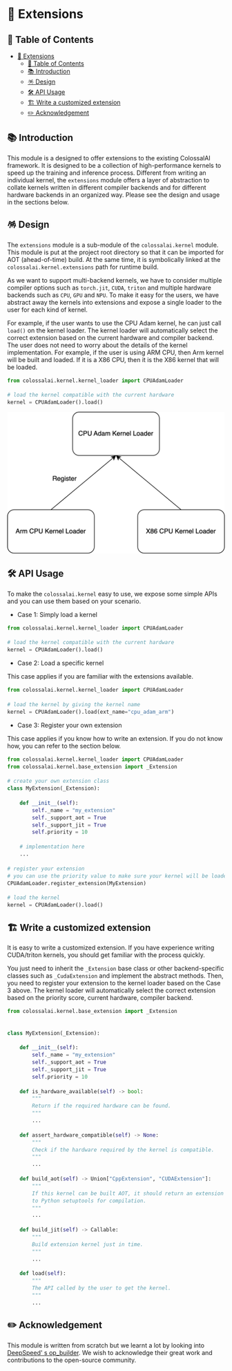 # 🔌 Extensions

## 📌 Table of Contents

- [🔌 Extensions](#-extensions)
  - [📌 Table of Contents](#-table-of-contents)
  - [📚 Introduction](#-introduction)
  - [🪅 Design](#-design)
  - [🛠 API Usage](#-api-usage)
  - [🏗 Write a customized extension](#-write-a-customized-extension)
  - [✏️ Acknowledgement](#️-acknowledgement)

## 📚 Introduction

This module is a designed to offer extensions to the existing ColossalAI framework. It is designed to be a collection of high-performance kernels to speed up the training and inference process. Different from writing an individual kernel, the `extensions` module offers a layer of abstraction to collate kernels written in different compiler backends and for different hardware backends in an organized way. Please see the design and usage in the sections below.

## 🪅 Design

The `extensions` module is a sub-module of the `colossalai.kernel` module. This module is put at the project root directory so that it can be imported for AOT (ahead-of-time) build. At the same time, it is symbolically linked at the `colossalai.kernel.extensions` path for runtime build.

As we want to support multi-backend kernels, we have to consider multiple compiler options such as `torch.jit`, `CUDA`, `triton` and multiple hardware backends such as `CPU`, `GPU` and `NPU`. To make it easy for the users, we have abstract away the kernels into extensions and expose a single loader to the user for each kind of kernel.

For example, if the user wants to use the CPU Adam kernel, he can just call `load()` on the kernel loader. The kernel loader will automatically select the correct extension based on the current hardware and compiler backend. The user does not need to worry about the details of the kernel implementation. For example, if the user is using ARM CPU, then Arm kernel will be built and loaded. If it is a X86 CPU, then it is the X86 kernel that will be loaded.

```python
from colossalai.kernel.kernel_loader import CPUAdamLoader

# load the kernel compatible with the current hardware
kernel = CPUAdamLoader().load()
```

![](https://github.com/hpcaitech/public_assets/blob/main/colossalai/img/extensions.png?raw=true)

## 🛠 API Usage

To make the `colossalai.kernel` easy to use, we expose some simple APIs and you can use them based on your scenario.

- Case 1: Simply load a kernel

```python
from colossalai.kernel.kernel_loader import CPUAdamLoader

# load the kernel compatible with the current hardware
kernel = CPUAdamLoader().load()
```

- Case 2: Load a specific kernel

This case applies if you are familiar with the extensions available.

```python
from colossalai.kernel.kernel_loader import CPUAdamLoader

# load the kernel by giving the kernel name
kernel = CPUAdamLoader().load(ext_name="cpu_adam_arm")
```

- Case 3: Register your own extension

This case applies if you know how to write an extension. If you do not know how, you can refer to the section below.

```python
from colossalai.kernel.kernel_loader import CPUAdamLoader
from colossalai.kernel.base_extension import _Extension

# create your own extension class
class MyExtension(_Extension):

    def __init__(self):
        self._name = "my_extension"
        self._support_aot = True
        self._support_jit = True
        self.priority = 10

    # implementation here
    ...

# register your extension
# you can use the priority value to make sure your kernel will be loaded by default
CPUAdamLoader.register_extension(MyExtension)

# load the kernel
kernel = CPUAdamLoader().load()
```

## 🏗 Write a customized extension

It is easy to write a customized extension. If you have experience writing CUDA/triton kernels, you should get familiar with the process quickly.

You just need to inherit the `_Extension` base class or other backend-specific classes such as `_CudaExtension` and implement the abstract methods. Then, you need to register your extension to the kernel loader based on the Case 3 above. The kernel loader will automatically select the correct extension based on the priority score, current hardware, compiler backend.

```python
from colossalai.kernel.base_extension import _Extension


class MyExtension(_Extension):

    def __init__(self):
        self._name = "my_extension"
        self._support_aot = True
        self._support_jit = True
        self.priority = 10

    def is_hardware_available(self) -> bool:
        """
        Return if the required hardware can be found.
        """
        ...

    def assert_hardware_compatible(self) -> None:
        """
        Check if the hardware required by the kernel is compatible.
        """
        ...

    def build_aot(self) -> Union["CppExtension", "CUDAExtension"]:
        """
        If this kernel can be built AOT, it should return an extension object
        to Python setuptools for compilation.
        """
        ...

    def build_jit(self) -> Callable:
        """
        Build extension kernel just in time.
        """
        ...

    def load(self):
        """
        The API called by the user to get the kernel.
        """
        ...

```

## ✏️ Acknowledgement

This module is written from scratch but we learnt a lot by looking into [DeepSpeed'
s op_builder](https://github.com/microsoft/DeepSpeed/tree/master/op_builder). We wish to acknowledge their great work and contributions to the open-source community.
